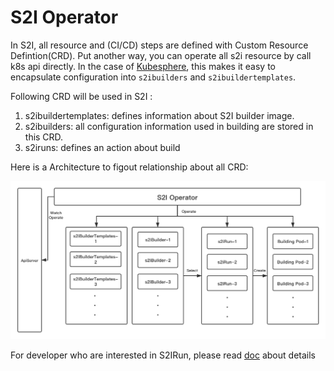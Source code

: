 # S2I Operator

In S2I, all resource and (CI/CD) steps are defined with Custom Resource Defintion(CRD). Put another way, you can operate all s2i resource by call k8s api directly. In the case of [Kubesphere](https://github.com/kubesphere/kubesphere), this makes it easy to encapsulate configuration into `s2ibuilders` and `s2ibuildertemplates`.

Following CRD will be used in S2I :

1. s2ibuildertemplates: defines information about S2I builder image.
2. s2ibuilders: all configuration information used in building are stored in this CRD.
3. s2iruns: defines an action about build

Here is a Architecture  to figout relationship about all CRD:

![](s2i_arch.png)

For developer who are interested in S2IRun, please read [doc](https://github.com/kubesphere/s2irun#s2irun) about details

